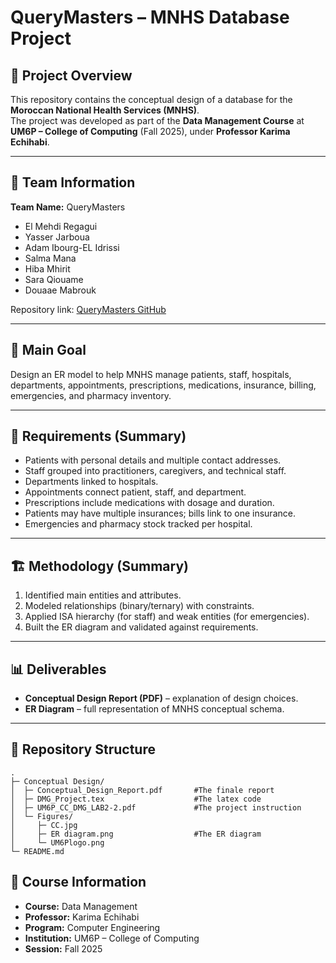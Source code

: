 # QueryMasters – MNHS Database Project

## 📌 Project Overview
This repository contains the conceptual design of a database for the **Moroccan National Health Services (MNHS)**.  
The project was developed as part of the **Data Management Course** at **UM6P – College of Computing** (Fall 2025), under **Professor Karima Echihabi**.

---

## 👥 Team Information
**Team Name:** QueryMasters

- El Mehdi Regagui  
- Yasser Jarboua  
- Adam Ibourg-EL Idrissi  
- Salma Mana  
- Hiba Mhirit  
- Sara Qiouame  
- Douaae Mabrouk  

Repository link: [QueryMasters GitHub](https://github.com/yasserJarboua/QueryMasters/)

---

## 🎯 Main Goal
Design an ER model to help MNHS manage patients, staff, hospitals, departments, appointments, prescriptions, medications, insurance, billing, emergencies, and pharmacy inventory.

---

## 📖 Requirements (Summary)
- Patients with personal details and multiple contact addresses.  
- Staff grouped into practitioners, caregivers, and technical staff.  
- Departments linked to hospitals.  
- Appointments connect patient, staff, and department.  
- Prescriptions include medications with dosage and duration.  
- Patients may have multiple insurances; bills link to one insurance.  
- Emergencies and pharmacy stock tracked per hospital.  

---

## 🏗️ Methodology (Summary)
1. Identified main entities and attributes.  
2. Modeled relationships (binary/ternary) with constraints.  
3. Applied ISA hierarchy (for staff) and weak entities (for emergencies).  
4. Built the ER diagram and validated against requirements.  

---

## 📊 Deliverables
- **Conceptual Design Report (PDF)** – explanation of design choices.  
- **ER Diagram** – full representation of MNHS conceptual schema.  

---

## 📂 Repository Structure
```
.
├─ Conceptual Design/
│  ├─ Conceptual_Design_Report.pdf       #The finale report       
│  ├─ DMG_Project.tex                    #The latex code 
│  ├─ UM6P_CC_DMG_LAB2-2.pdf             #The project instruction
│  └─ Figures/
│     ├─ CC.jpg
│     ├─ ER diagram.png                  #The ER diagram
│     └─ UM6Plogo.png
└─ README.md
```


## 📅 Course Information
- **Course:** Data Management  
- **Professor:** Karima Echihabi  
- **Program:** Computer Engineering  
- **Institution:** UM6P – College of Computing  
- **Session:** Fall 2025  

